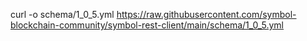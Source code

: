 curl -o schema/1_0_5.yml https://raw.githubusercontent.com/symbol-blockchain-community/symbol-rest-client/main/schema/1_0_5.yml